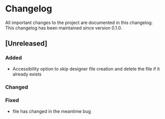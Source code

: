# Changelog

All important changes to the project are documented in this changelog.  
This changelog has been maintained since version 0.1.0.

## [Unreleased]

### Added
- Accessibility option to skip designer file creation and delete the file if it already exists

### Changed

### Fixed
- file has changed in the meantime bug